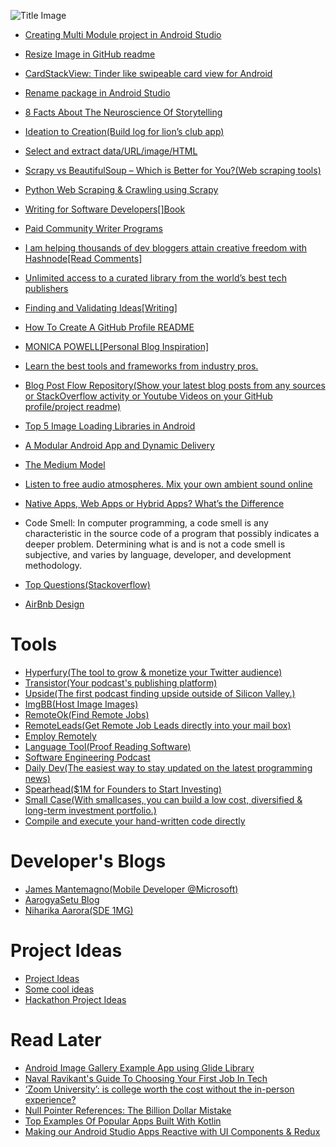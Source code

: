 <!--<a href="url"><img src="https://i.ibb.co/j6RKXz1/photo-1457369804613-52c61a468e7d.jpg" align="center" height="250" ></a>-->


![Title Image](https://i.ibb.co/DDVJqwg/EVERYTHING.png)


- [Creating Multi Module project in Android Studio](https://www.youtube.com/watch?v=Mg-DM5XAddk&ab_channel=TechWithAman)
- [Resize Image in GitHub readme](https://stackoverflow.com/questions/24383700/resize-image-in-the-wiki-of-github-using-markdown#:~:text=Old%20Answer%3A%201%20Make%20a%20gist%2C%20say%20Mygist.md,Cut-paste%20that%20by%20hand%20into%20your%20Mygist.md.%20)
- [CardStackView: Tinder like swipeable card view for Android](https://github.com/yuyakaido/CardStackView)
- [Rename package in Android Studio](https://stackoverflow.com/questions/16804093/rename-package-in-android-studio)
- [8 Facts About The Neuroscience Of Storytelling](https://www.story2.com/blog/8-facts-about-the-neuroscience-of-storytelling)
- [Ideation to Creation(Build log for lion’s club app)](https://aradh.co/app-for-charity-344057484e0b)
- [Select and extract data/URL/image/HTML](https://www.octoparse.com/tutorial-7/extract-data)
- [Scrapy vs BeautifulSoup – Which is Better for You?(Web scraping tools)](https://smartproxy.com/blog/scrapy-vs-beautifulsoup)
- [Python Web Scraping & Crawling using Scrapy](https://www.youtube.com/playlist?list=PLhTjy8cBISEqkN-5Ku_kXG4QW33sxQo0t)
- [Writing for Software Developers[]Book](https://gumroad.com/l/uZPZU/)
- [Paid Community Writer Programs](https://github.com/malgamves/CommunityWriterPrograms)
- [I am helping thousands of dev bloggers attain creative freedom with Hashnode[Read Comments]](https://hashnode.com/post/i-am-helping-thousands-of-dev-bloggers-attain-creative-freedom-with-hashnode-i-am-sandeep-panda-ask-me-anything-ckevuvvp4026bnzs143a5c2rd)
- [Unlimited access to a curated library from the world’s best tech publishers](https://www.sitepoint.com/)
- [Finding and Validating Ideas[Writing]](https://philipkiely.com/assets/files/wfsd_chapter1_sample.pdf?_ga=2.183563686.1691563699.1605671917-484075323.1603749376)
- [How To Create A GitHub Profile README](https://www.aboutmonica.com/blog/how-to-create-a-github-profile-readme)
- [MONICA POWELL[Personal Blog Inspiration]](https://www.aboutmonica.com/)
- [Learn the best tools and frameworks from industry pros.](https://egghead.io/)
- [Blog Post Flow Repository(Show your latest blog posts from any sources or StackOverflow activity or Youtube Videos on your GitHub profile/project readme)](https://github.com/gautamkrishnar/blog-post-workflow)
- [Top 5 Image Loading Libraries in Android](https://www.geeksforgeeks.org/top-5-image-loading-libraries-in-android/)
- [A Modular Android App and Dynamic Delivery](https://medium.com/kayvan-kaseb/a-modular-android-app-and-dynamic-delivery-6fca533763e5)
- [The Medium Model](https://blog.medium.com/the-medium-model-3ec28c6f603a)
- [Listen to free audio atmospheres. Mix your own ambient sound online](https://www.ambient-mixer.com/)
- [Native Apps, Web Apps or Hybrid Apps? What’s the Difference](https://www.mobiloud.com/blog/native-web-or-hybrid-apps)

- Code Smell: In computer programming, a code smell is any characteristic in the source code of a program that possibly indicates a deeper problem. Determining what is and is not a code smell is subjective, and varies by language, developer, and development methodology.

- [Top Questions(Stackoverflow)](https://stackoverflow.com/?tab=hot)
- [AirBnb Design](https://airbnb.design/)


# Tools

- [Hyperfury(The tool to grow & monetize your Twitter audience)](https://hypefury.com/)
- [Transistor(Your podcast's publishing platform)](https://transistor.fm/)
- [Upside(The first podcast finding upside outside of Silicon Valley.)](https://upside.fm/)
- [ImgBB(Host Image Images)](https://imgbb.com/)
- [RemoteOk(Find Remote Jobs)](https://remoteok.io/)
- [RemoteLeads(Get Remote Job Leads directly into your mail box)](https://remoteleads.io/)
- [Employ Remotely](https://www.employremotely.com/)
- [Language Tool(Proof Reading Software)](https://www.languagetool.org/)
- [Software Engineering Podcast](https://www.software-engineering-unlocked.com/)
- [Daily Dev(The easiest way to stay updated on the latest programming news)](https://daily.dev/)
- [Spearhead($1M for Founders to Start Investing)](https://spearhead.co/)
- [Small Case(With smallcases, you can build a low cost, diversified & long-term investment portfolio.)](https://www.smallcase.com/)
- [Compile and execute your hand-written code directly](https://github.com/Ctrl-plus-C/wmn19)


# Developer's Blogs

- [James Mantemagno(Mobile Developer @Microsoft)](https://montemagno.com/)
- [AarogyaSetu Blog](https://medium.com/aarogyasetu)
- [Niharika Aarora(SDE 1MG)](https://thedroidlady.com/)


# Project Ideas

- [Project Ideas](https://gist.githubusercontent.com/tsaqib/9a8ded18603881b76a8f/raw/44f0387edf3633d6e6beea6ceeba28ca198d9712/ideas.md)
- [Some cool ideas](https://www.quora.com/What-are-some-cool-ideas-for-a-hackathon-I-have-to-code-and-deliver-the-project-in-two-days-Any-ideas-to-get-the-creative-juices-flowing-You-will-be-credited-if-I-use-your-idea)
- [Hackathon Project Ideas](https://blog.0xproject.com/0x-at-ethnewyork-43e0bbd78422)


# Read Later

- [Android Image Gallery Example App using Glide Library](https://javapapers.com/android/android-image-gallery-example-app-using-glide-library/)
- [Naval Ravikant's Guide To Choosing Your First Job In Tech](https://angel.co/blog/naval-ravikants-guide-to-choosing-your-first-job-in-tech)
- [‘Zoom University’: is college worth the cost without the in-person experience?](https://www.theguardian.com/world/2020/oct/06/zoom-university-college-cost-students-in-person-experience)
- [Null Pointer References: The Billion Dollar Mistake](https://hinchman-amanda.medium.com/null-pointer-references-the-billion-dollar-mistake-1e616534d485)
- [Top Examples Of Popular Apps Built With Kotlin](https://www.spec-india.com/blog/top-apps-built-with-kotlin)
- [Making our Android Studio Apps Reactive with UI Components & Redux](https://netflixtechblog.com/making-our-android-studio-apps-reactive-with-ui-components-redux-5e37aac3b244)
